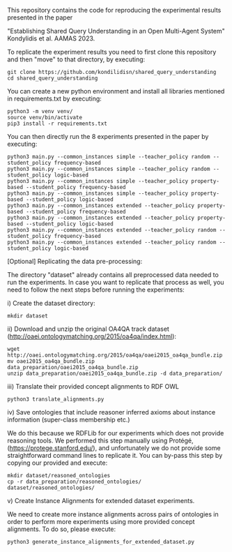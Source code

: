 This repository contains the code for reproducing the experimental results presented in the paper

"Establishing Shared Query Understanding in an Open Multi-Agent System" Kondylidis et al. AAMAS 2023.

To replicate the experiment results you need to first clone this repository and then "move" to that directory, by executing:

    git clone https://github.com/kondilidisn/shared_query_understanding
    cd shared_query_understanding

You can create a new python environment and install all libraries mentioned in requirements.txt by executing:

    python3 -m venv venv/
    source venv/bin/activate
    pip3 install -r requirements.txt

You can then directly run the 8 experiments presented in the paper by executing:

    python3 main.py --common_instances simple --teacher_policy random --student_policy frequency-based
    python3 main.py --common_instances simple --teacher_policy random --student_policy logic-based
    python3 main.py --common_instances simple --teacher_policy property-based --student_policy frequency-based
    python3 main.py --common_instances simple --teacher_policy property-based --student_policy logic-based
    python3 main.py --common_instances extended --teacher_policy property-based --student_policy frequency-based
    python3 main.py --common_instances extended --teacher_policy property-based --student_policy logic-based
    python3 main.py --common_instances extended --teacher_policy random --student_policy frequency-based
    python3 main.py --common_instances extended --teacher_policy random --student_policy logic-based
    

[Optional] Replicating the data pre-processing:

The directory "dataset" already contains all preprocessed data needed to run the experiments. In case you want to replicate that process as well, you need to follow the next steps before running the experiments:

i) Create the dataset directory:

    mkdir dataset
 
ii) Download and unzip the original OA4QA track dataset (http://oaei.ontologymatching.org/2015/oa4qa/index.html):
 
    wget http://oaei.ontologymatching.org/2015/oa4qa/oaei2015_oa4qa_bundle.zip
    mv oaei2015_oa4qa_bundle.zip data_preparation/oaei2015_oa4qa_bundle.zip
    unzip data_preparation/oaei2015_oa4qa_bundle.zip -d data_preparation/
    
iii) Translate their provided concept alignments to RDF OWL

    python3 translate_alignments.py
    
iv) Save ontologies that include reasoner inferred axioms about instance information (super-class membership etc.)

We do this because we RDFLib for our experiments which does not provide reasoning tools.
We performed this step manually using Protégé, (https://protege.stanford.edu/), and unfortunately we do not provide some straightforward command lines to replicate it.
You can by-pass this step by copying our provided and execute:

    mkdir dataset/reasoned_ontologies
    cp -r data_preparation/reasoned_ontologies/ dataset/reasoned_ontologies/
    
v) Create Instance Alignments for extended dataset experiments.

We need to create more instance alignments across pairs of ontologies in order to perform more experiments using more provided concept alignments. To do so, please execute:

    python3 generate_instance_alignments_for_extended_dataset.py

    


